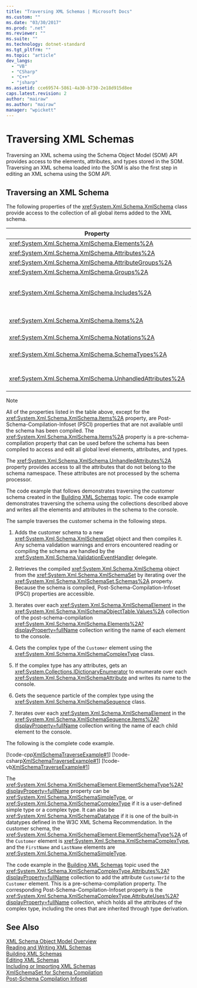 ```yaml
---
title: "Traversing XML Schemas | Microsoft Docs"
ms.custom: ""
ms.date: "03/30/2017"
ms.prod: ".net"
ms.reviewer: ""
ms.suite: ""
ms.technology: dotnet-standard
ms.tgt_pltfrm: ""
ms.topic: "article"
dev_langs: 
  - "VB"
  - "CSharp"
  - "C++"
  - "jsharp"
ms.assetid: cce69574-5861-4a30-b730-2e18d915d8ee
caps.latest.revision: 2
author: "mairaw"
ms.author: "mairaw"
manager: "wpickett"
---
```

# Traversing XML Schemas
Traversing an XML schema using the Schema Object Model (SOM) API provides access to the elements, attributes, and types stored in the SOM. Traversing an XML schema loaded into the SOM is also the first step in editing an XML schema using the SOM API.  
  
## Traversing an XML Schema  
 The following properties of the <xref:System.Xml.Schema.XmlSchema> class provide access to the collection of all global items added to the XML schema.  
  
|Property|Object type stored in the collection or array|  
|--------------|---------------------------------------------------|  
|<xref:System.Xml.Schema.XmlSchema.Elements%2A>|<xref:System.Xml.Schema.XmlSchemaElement>|  
|<xref:System.Xml.Schema.XmlSchema.Attributes%2A>|<xref:System.Xml.Schema.XmlSchemaAttribute>|  
|<xref:System.Xml.Schema.XmlSchema.AttributeGroups%2A>|<xref:System.Xml.Schema.XmlSchemaAttributeGroup>|  
|<xref:System.Xml.Schema.XmlSchema.Groups%2A>|<xref:System.Xml.Schema.XmlSchemaGroup>|  
|<xref:System.Xml.Schema.XmlSchema.Includes%2A>|<xref:System.Xml.Schema.XmlSchemaExternal>, <xref:System.Xml.Schema.XmlSchemaInclude>, <xref:System.Xml.Schema.XmlSchemaImport>, or <xref:System.Xml.Schema.XmlSchemaRedefine>|  
|<xref:System.Xml.Schema.XmlSchema.Items%2A>|<xref:System.Xml.Schema.XmlSchemaObject> (provides access to all global level elements, attributes, and types).|  
|<xref:System.Xml.Schema.XmlSchema.Notations%2A>|<xref:System.Xml.Schema.XmlSchemaNotation>|  
|<xref:System.Xml.Schema.XmlSchema.SchemaTypes%2A>|<xref:System.Xml.Schema.XmlSchemaType>, <xref:System.Xml.Schema.XmlSchemaSimpleType>, <xref:System.Xml.Schema.XmlSchemaComplexType>|  
|<xref:System.Xml.Schema.XmlSchema.UnhandledAttributes%2A>|<xref:System.Xml.XmlAttribute> (provides access to attributes that do not belong to the schema namespace)|  
  
> [!NOTE]
>  All of the properties listed in the table above, except for the <xref:System.Xml.Schema.XmlSchema.Items%2A> property, are Post-Schema-Compilation-Infoset (PSCI) properties that are not available until the schema has been compiled. The <xref:System.Xml.Schema.XmlSchema.Items%2A> property is a pre-schema-compilation property that can be used before the schema has been compiled to access and edit all global level elements, attributes, and types.  
>   
>  The <xref:System.Xml.Schema.XmlSchema.UnhandledAttributes%2A> property provides access to all the attributes that do not belong to the schema namespace. These attributes are not processed by the schema processor.  
  
 The code example that follows demonstrates traversing the customer schema created in the [Building XML Schemas](../../../../docs/standard/data/xml/building-xml-schemas.md) topic. The code example demonstrates traversing the schema using the collections described above and writes all the elements and attributes in the schema to the console.  
  
 The sample traverses the customer schema in the following steps.  
  
1.  Adds the customer schema to a new <xref:System.Xml.Schema.XmlSchemaSet> object and then compiles it. Any schema validation warnings and errors encountered reading or compiling the schema are handled by the <xref:System.Xml.Schema.ValidationEventHandler> delegate.  
  
2.  Retrieves the compiled <xref:System.Xml.Schema.XmlSchema> object from the <xref:System.Xml.Schema.XmlSchemaSet> by iterating over the <xref:System.Xml.Schema.XmlSchemaSet.Schemas%2A> property. Because the schema is compiled, Post-Schema-Compilation-Infoset (PSCI) properties are accessible.  
  
3.  Iterates over each <xref:System.Xml.Schema.XmlSchemaElement> in the <xref:System.Xml.Schema.XmlSchemaObjectTable.Values%2A> collection of the post-schema-compilation <xref:System.Xml.Schema.XmlSchema.Elements%2A?displayProperty=fullName> collection writing the name of each element to the console.  
  
4.  Gets the complex type of the `Customer` element using the <xref:System.Xml.Schema.XmlSchemaComplexType> class.  
  
5.  If the complex type has any attributes, gets an <xref:System.Collections.IDictionaryEnumerator> to enumerate over each <xref:System.Xml.Schema.XmlSchemaAttribute> and writes its name to the console.  
  
6.  Gets the sequence particle of the complex type using the <xref:System.Xml.Schema.XmlSchemaSequence> class.  
  
7.  Iterates over each <xref:System.Xml.Schema.XmlSchemaElement> in the <xref:System.Xml.Schema.XmlSchemaSequence.Items%2A?displayProperty=fullName> collection writing the name of each child element to the console.  
  
 The following is the complete code example.  
  
 [!code-cpp[XmlSchemaTraverseExample#1](../../../../samples/snippets/cpp/VS_Snippets_Data/XmlSchemaTraverseExample/CPP/XmlSchemaTraverseExample.cpp#1)]
 [!code-csharp[XmlSchemaTraverseExample#1](../../../../samples/snippets/csharp/VS_Snippets_Data/XmlSchemaTraverseExample/CS/XmlSchemaTraverseExample.cs#1)]
 [!code-vb[XmlSchemaTraverseExample#1](../../../../samples/snippets/visualbasic/VS_Snippets_Data/XmlSchemaTraverseExample/VB/XmlSchemaTraverseExample.vb#1)]  
  
 The <xref:System.Xml.Schema.XmlSchemaElement.ElementSchemaType%2A?displayProperty=fullName> property can be <xref:System.Xml.Schema.XmlSchemaSimpleType>, or <xref:System.Xml.Schema.XmlSchemaComplexType> if it is a user-defined simple type or a complex type. It can also be <xref:System.Xml.Schema.XmlSchemaDatatype> if it is one of the built-in datatypes defined in the W3C XML Schema Recommendation. In the customer schema, the <xref:System.Xml.Schema.XmlSchemaElement.ElementSchemaType%2A> of the `Customer` element is <xref:System.Xml.Schema.XmlSchemaComplexType>, and the `FirstName` and `LastName` elements are <xref:System.Xml.Schema.XmlSchemaSimpleType>.  
  
 The code example in the [Building XML Schemas](../../../../docs/standard/data/xml/building-xml-schemas.md) topic used the <xref:System.Xml.Schema.XmlSchemaComplexType.Attributes%2A?displayProperty=fullName> collection to add the attribute `CustomerId` to the `Customer` element. This is a pre-schema-compilation property. The corresponding Post-Schema-Compilation-Infoset property is the <xref:System.Xml.Schema.XmlSchemaComplexType.AttributeUses%2A?displayProperty=fullName> collection, which holds all the attributes of the complex type, including the ones that are inherited through type derivation.  
  
## See Also  
 [XML Schema Object Model Overview](../../../../docs/standard/data/xml/xml-schema-object-model-overview.md)   
 [Reading and Writing XML Schemas](../../../../docs/standard/data/xml/reading-and-writing-xml-schemas.md)   
 [Building XML Schemas](../../../../docs/standard/data/xml/building-xml-schemas.md)   
 [Editing XML Schemas](../../../../docs/standard/data/xml/editing-xml-schemas.md)   
 [Including or Importing XML Schemas](../../../../docs/standard/data/xml/including-or-importing-xml-schemas.md)   
 [XmlSchemaSet for Schema Compilation](../../../../docs/standard/data/xml/xmlschemaset-for-schema-compilation.md)   
 [Post-Schema Compilation Infoset](../../../../docs/standard/data/xml/post-schema-compilation-infoset.md)